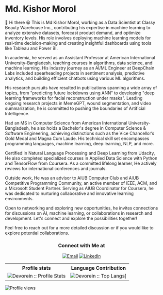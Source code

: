 # Md. Kishor Morol
:wave: Hi there 😀
This is Md Kishor Morol, working as a Data Scientist at Classy Beauty Warehouse Inc., contributing his expertise in machine learning to analyze extensive datasets, forecast product demand, and optimize inventory levels. His role involves deploying machine learning models for real-time decision-making and creating insightful dashboards using tools like Tableau and Power BI.

In academia, he served as an Assistant Professor at American International University-Bangladesh, teaching courses in algorithms, data science, and machine learning. His industry journey as an AI/ML Engineer at DeepChain Labs included spearheading projects in sentiment analysis, predictive analytics, and building efficient chatbots using various ML algorithms.

His research pursuits have resulted in publications spanning a wide array of topics, from "predicting future lockdowns using ANN" to developing "deep learning frameworks for facial reconstruction under masks". Leading ongoing research projects in MemeGPT, wound segmentation, and video summarization, he is committed to pushing the boundaries of Artificial Intelligence.

Had an MS in Computer Science from American International University-Bangladesh, he also holds a Bachelor's degree in Computer Science & Software Engineering, achieving distinctions such as the Vice Chancellor’s Gold Medal and Magna Cum Laude. His technical skill set encompasses programming languages, machine learning, deep learning, NLP, and more.

Certified in Natural Language Processing and Deep Learning from Udacity, He also completed specialized courses in Applied Data Science with Python and TensorFlow from Coursera. As a committed lifelong learner, He actively reviews for international conferences and journals.

Outside work, He was an advisor to AIUB Computer Club and AIUB Competitive Programming Community, an active member of IEEE, ACM, and a Microsoft Student Partner. Serving as AIUB Coordinator for Coursera, he was dedicated to nurturing collaborative and innovative learning environments.

Open to networking and exploring new opportunities, he invites connections for discussions on AI, machine learning, or collaborations in research and development. Let's connect and explore the possibilities together!

Feel free to reach out for a more detailed discussion or if you would like to explore potential collaborations.


<h3 align="center"> Connect with Me at </h3>

<p align="center">
<a href="mailto:kishoremorol@gmail.com"><img alt="Email" src="https://img.shields.io/badge/Gmail-kishoremorol@gmail.com-red?style=flat&logo=gmail"></a>
<a href="https://www.linkedin.com/in/kmorol"><img alt="LinkedIn" src="https://img.shields.io/badge/LinkedIn-kishormorol-blue?style=flat&logo=linkedin"></a>
</p>
  

<p align="center">
   <table>
      <tr>
       <th>Profile stats  </th>
       <th>Language Contribution</th>
     </tr>
      <tr>
       <td><img alt="Devorein :: Profile Stats" src="https://github-readme-stats.vercel.app/api?username=kishormorol&show_icons=true&theme=dark"> </td>
       <td><img alt="Devorein :: Top Langs]" src="https://github-readme-stats.vercel.app/api/top-langs/?username=kishormorol&langs_count=10&theme=tokyonight&layout=compact&hide=html"> </td>
     </tr>
   </table>
</p>

![Profile views](https://gpvc.arturio.dev/kishormorol)

